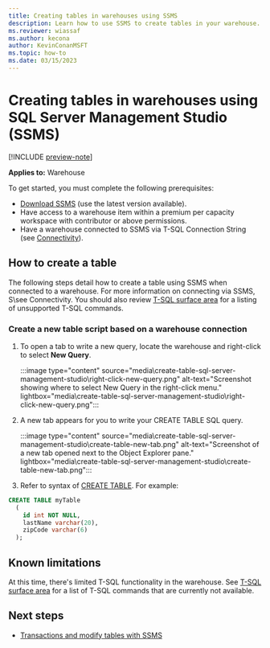 ```yaml
---
title: Creating tables in warehouses using SSMS
description: Learn how to use SSMS to create tables in your warehouse.
ms.reviewer: wiassaf
ms.author: kecona
author: KevinConanMSFT
ms.topic: how-to
ms.date: 03/15/2023
---
```


# Creating tables in warehouses using SQL Server Management Studio (SSMS)

[!INCLUDE [preview-note](../includes/preview-note.md)]

**Applies to:** Warehouse

To get started, you must complete the following prerequisites:

- [Download SSMS](/sql/ssms/download-sql-server-management-studio-ssms) (use the latest version available).
- Have access to a warehouse item within a premium per capacity workspace with contributor or above permissions.
- Have a warehouse connected to SSMS via T-SQL Connection String (see [Connectivity](connectivity.md)).

## How to create a table

The following steps detail how to create a table using SSMS when connected to a warehouse. For more information on connecting via SSMS, S\see Connectivity. You should also review [T-SQL surface area](data-warehousing.md#t-sql-surface-area) for a listing of unsupported T-SQL commands.

### Create a new table script based on a warehouse connection

1. To open a tab to write a new query, locate the warehouse and right-click to select **New Query**.

   :::image type="content" source="media\create-table-sql-server-management-studio\right-click-new-query.png" alt-text="Screenshot showing where to select New Query in the right-click menu." lightbox="media\create-table-sql-server-management-studio\right-click-new-query.png":::

1. A new tab appears for you to write your CREATE TABLE SQL query.

   :::image type="content" source="media\create-table-sql-server-management-studio\create-table-new-tab.png" alt-text="Screenshot of a new tab opened next to the Object Explorer pane." lightbox="media\create-table-sql-server-management-studio\create-table-new-tab.png":::

1. Refer to syntax of [CREATE TABLE](/sql/t-sql/statements/create-table-azure-sql-data-warehouse?view=fabric&preserve-view=true). For example:

```sql
CREATE TABLE myTable
  (  
    id int NOT NULL,  
    lastName varchar(20),  
    zipCode varchar(6)  
  );  
```

## Known limitations

At this time, there's limited T-SQL functionality in the warehouse. See [T-SQL surface area](data-warehousing.md#t-sql-surface-area) for a list of T-SQL commands that are currently not available.

## Next steps

- [Transactions and modify tables with SSMS](transactions-insert-modify-sql-server-management-studio.md)
